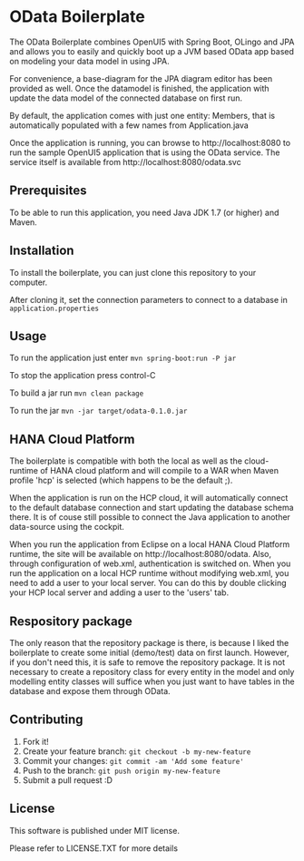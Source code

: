 # OData Boilerplate

The OData Boilerplate combines OpenUI5 with Spring Boot, OLingo and JPA and allows you to easily and quickly boot up a JVM based OData app based on modeling your data model in using JPA.

For convenience, a base-diagram for the JPA diagram editor has been provided as well. Once the datamodel is finished, the application with update the data model of the connected database on first run.

By default, the application comes with just one entity: Members, that is automatically populated with a few names from Application.java

Once the application is running, you can browse to http://localhost:8080 to run the sample OpenUI5 application that is using the OData service. The service itself is available from http://localhost:8080/odata.svc

## Prerequisites

To be able to run this application, you need Java JDK 1.7 (or higher) and Maven.

## Installation

To install the boilerplate, you can just clone this repository to your computer.

After cloning it, set the connection parameters to connect to a database in `application.properties`

## Usage

To run the application just enter `mvn spring-boot:run -P jar`

To stop the application press control-C

To build a jar run `mvn clean package`

To run the jar `mvn -jar target/odata-0.1.0.jar`

## HANA Cloud Platform

The boilerplate is compatible with both the local as well as the cloud-runtime of HANA cloud platform and will compile to a WAR when Maven profile 'hcp' is selected (which happens to be the default ;).

When the application is run on the HCP cloud, it will automatically connect to the default database connection and start updating the database schema there. It is of couse still possible to connect the Java application to another data-source using the cockpit.

When you run the application from Eclipse on a local HANA Cloud Platform runtime, the site will be available on http://localhost:8080/odata. Also, through configuration of web.xml, authentication is switched on. When you run the application on a local HCP runtime without modifying web.xml, you need to add a user to your local server. You can do this by double clicking your HCP local server and adding a user to the 'users' tab.

## Respository package

The only reason that the repository package is there, is because I liked the boilerplate to create some initial (demo/test) data on first launch. However, if you don't need this, it is safe to remove the repository package. It is not necessary to create a repository class for every entity in the model and only modelling entity classes will suffice when you just want to have tables in the database and expose them through OData.

## Contributing

1. Fork it!
2. Create your feature branch: `git checkout -b my-new-feature`
3. Commit your changes: `git commit -am 'Add some feature'`
4. Push to the branch: `git push origin my-new-feature`
5. Submit a pull request :D

## License

This software is published under MIT license.

Please refer to LICENSE.TXT for more details